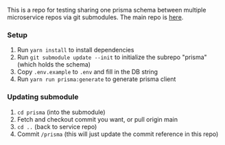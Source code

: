 This is a repo for testing sharing one prisma schema between multiple microservice repos via git submodules. The main repo is [here](https://github.com/raymosun/prisma-multirepo).

### Setup

1. Run `yarn install` to install dependencies
1. Run `git submodule update --init` to initialize the subrepo "prisma" (which holds the schema)
1. Copy `.env.example` to `.env` and fill in the DB string
1. Run `yarn run prisma:generate` to generate prisma client

### Updating submodule

1. `cd prisma` (into the submodule)
1. Fetch and checkout commit you want, or pull origin main
1. `cd ..` (back to service repo)
1. Commit `/prisma` (this will just update the commit reference in this repo)